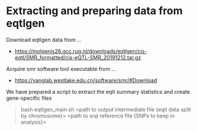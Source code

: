 # Extracting and preparing data from eqtlgen

Download eqtlgen data from ...
- https://molgenis26.gcc.rug.nl/downloads/eqtlgen/cis-eqtl/SMR_formatted/cis-eQTL-SMR_20191212.tar.gz

Acquire smr software tool executable from ...
- https://yanglab.westlake.edu.cn/software/smr/#Download

We have prepared a script to extract the eqtl summary statistics and create gene-specific files
> bash eqtlgen_main.sh <path to smr software executable> <path to directory containing eqtl sumstat file> <path to output intermediate file {eqtl data split by chromosome}> <path to snp reference file {SNPs to keep in analysis}> <path to output gene specific files>

